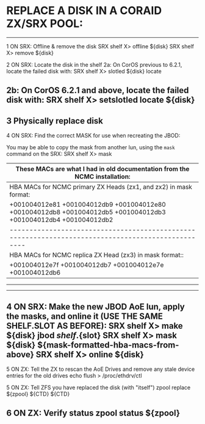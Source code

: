 
# REPLACE A DISK IN A CORAID ZX/SRX POOL:
----
1 ON SRX: Offline & remove the disk
 SRX shelf X> offline ${disk}
 SRX shelf X> remove ${disk}

2 ON SRX: Locate the disk in the shelf
 2a: On CorOS previous to 6.2.1, locate the failed disk with:
 SRX shelf X> slotled ${disk} locate

 2b: On CorOS 6.2.1 and above, locate the failed disk with:
 SRX shelf X> setslotled locate ${disk}
----
3 Physically replace disk
----
4 ON SRX: Find the correct MASK for use when recreating the JBOD:

You may be able to copy the mask from another lun, using the `mask` command on the SRX:
 SRX shelf X> mask

| These MACs are what I had in old documentation from the NCMC installation:
|---------------------------------------------------------------------------------------------------
| HBA MACs for NCMC primary ZX Heads (zx1, and zx2) in mask format:
| +001004012e81 +001004012db9 +001004012e80 +001004012db8 +001004012db5 +001004012db3 +001004012db4 +001004012db2
| --------------------------------------------------------------------------------------------------
| HBA MACs for NCMC replica ZX Head (zx3) in mask format::
| +001004012e7f +001004012db7 +001004012e7e +001004012db6
 ---------------------------------------------------------------------------------------------------

----
4 ON SRX: Make the new JBOD AoE lun, apply the masks, and online it (USE THE SAME SHELF.SLOT AS BEFORE):
 SRX shelf X> make ${disk} jbod ${shelf}.${slot}
 SRX shelf X> mask ${disk} ${mask-formatted-hba-macs-from-above}
 SRX shelf X> online ${disk}
----
5 ON ZX: Tell the ZX to rescan the AoE Drives and remove any stale device entries for the old drives
echo flush > /proc/ethdrv/ctl

5 ON ZX: Tell ZFS you have replaced the disk (with "itself")
 zpool replace ${zpool} ${CTD} ${CTD}

6 ON ZX: Verify status
 zpool status ${zpool}
----

